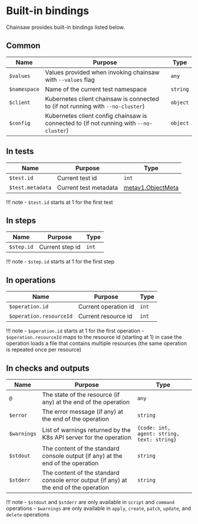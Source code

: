 # Built-in bindings

Chainsaw provides built-in bindings listed below.

## Common

| Name | Purpose | Type |
|---|---|---|
| `$values` | Values provided when invoking chainsaw with `--values` flag | `any` |
| `$namespace` | Name of the current test namespace | `string` |
| `$client` | Kubernetes client chainsaw is connected to (if not running with `--no-cluster`) | `object` |
| `$config` | Kubernetes client config chainsaw is connected to (if not running with `--no-cluster`) | `object` |

## In tests

| Name | Purpose | Type |
|---|---|---|
| `$test.id` | Current test id | `int` |
| `$test.metadata` | Current test metadata | [metav1.ObjectMeta](https://kubernetes.io/docs/reference/generated/kubernetes-api/v1.28/#objectmeta-v1-meta) |

!!! note
    - `$test.id` starts at 1 for the first test

## In steps

| Name | Purpose | Type |
|---|---|---|
| `$step.id` | Current step id | `int` |

!!! note
    - `$step.id` starts at 1 for the first step

## In operations

| Name | Purpose | Type |
|---|---|---|
| `$operation.id` | Current operation id | `int` |
| `$operation.resourceId` | Current resource id | `int` |

!!! note
    - `$operation.id` starts at 1 for the first operation
    - `$operation.resourceId` maps to the resource id (starting at 1) in case the operation loads a file that contains multiple resources (the same operation is repeated once per resource)

## In checks and outputs

| Name | Purpose | Type |
|---|---|---|
| `@` | The state of the resource (if any) at the end of the operation | `any` |
| `$error` | The error message (if any) at the end of the operation | `string` |
| `$warnings` | List of warnings returned by the K8s API server for the operation | `{code: int, agent: string, text: string}` |
| `$stdout` | The content of the standard console output (if any) at the end of the operation | `string` |
| `$stderr` | The content of the standard console error output (if any) at the end of the operation | `string` |

!!! note
    - `$stdout` and `$stderr` are only available in `script` and `command` operations
    - `$warnings` are only available in `apply`, `create`, `patch`, `update`, and `delete` operations
